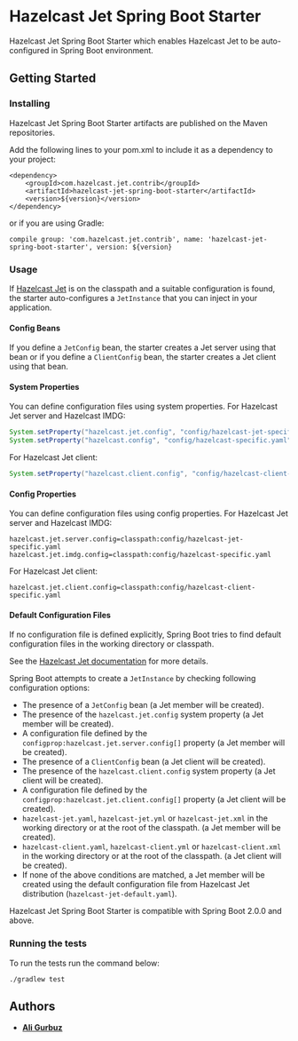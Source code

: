 # Hazelcast Jet Spring Boot Starter

Hazelcast Jet Spring Boot Starter which enables Hazelcast Jet to be 
auto-configured in Spring Boot environment.

## Getting Started

### Installing

Hazelcast Jet Spring Boot Starter artifacts are published on the Maven
repositories. 

Add the following lines to your pom.xml to include it as a dependency
to your project:

```
<dependency>
    <groupId>com.hazelcast.jet.contrib</groupId>
    <artifactId>hazelcast-jet-spring-boot-starter</artifactId>
    <version>${version}</version>
</dependency>
```

or if you are using Gradle: 
```
compile group: 'com.hazelcast.jet.contrib', name: 'hazelcast-jet-spring-boot-starter', version: ${version}
```

### Usage

If [Hazelcast Jet](https://jet.hazelcast.org/) is on the classpath and
a suitable configuration is found, the starter auto-configures a
`JetInstance` that you can inject in your application.

#### Config Beans

If you define a `JetConfig` bean, the starter creates a Jet server
using that bean or if you define a `ClientConfig` bean, the starter
creates a Jet client using that bean.

#### System Properties

You can define configuration files using system properties. For
Hazelcast Jet server and Hazelcast IMDG:

```java
System.setProperty("hazelcast.jet.config", "config/hazelcast-jet-specific.yaml");
System.setProperty("hazelcast.config", "config/hazelcast-specific.yaml");
``` 

For Hazelcast Jet client:

```java
System.setProperty("hazelcast.client.config", "config/hazelcast-client-specific.yaml");
```

#### Config Properties

You can define configuration files using config properties. For
Hazelcast Jet server and Hazelcast IMDG:

```properties
hazelcast.jet.server.config=classpath:config/hazelcast-jet-specific.yaml
hazelcast.jet.imdg.config=classpath:config/hazelcast-specific.yaml
```

For Hazelcast Jet client:

```properties
hazelcast.jet.client.config=classpath:config/hazelcast-client-specific.yaml
```

#### Default Configuration Files

If no configuration file is defined explicitly, Spring Boot tries to
find default configuration files in the working directory or classpath. 

See the 
[Hazelcast Jet documentation](https://docs.hazelcast.org/docs/jet/latest/manual/#declarative-configuration)
 for more details.

Spring Boot attempts to create a `JetInstance` by checking following 
configuration options:

* The presence of a `JetConfig` bean (a Jet member will be created).
* The presence of the `hazelcast.jet.config` system property (a Jet
member will be created).
* A configuration file defined by the 
`configprop:hazelcast.jet.server.config[]` property (a Jet member will
 be created).
* The presence of a `ClientConfig` bean (a Jet client will be created).
* The presence of the `hazelcast.client.config` system property (a Jet
client will be created).
* A configuration file defined by the 
`configprop:hazelcast.jet.client.config[]` property (a Jet
client will be created).
* `hazelcast-jet.yaml`, `hazelcast-jet.yml` or `hazelcast-jet.xml` in
the working directory or at the root of the classpath. (a Jet member
will be created).
* `hazelcast-client.yaml`, `hazelcast-client.yml` or 
`hazelcast-client.xml` in the working directory or at the root of the 
classpath. (a Jet client will be created).
* If none of the above conditions are matched, a Jet member will be 
created using the default configuration file from Hazelcast Jet 
distribution (`hazelcast-jet-default.yaml`). 

Hazelcast Jet Spring Boot Starter is compatible with Spring Boot 2.0.0
and above.

### Running the tests

To run the tests run the command below: 

```
./gradlew test
```

## Authors

* **[Ali Gurbuz](https://github.com/gurbuzali)**
